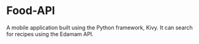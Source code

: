 # Food-API
A mobile application built using the Python framework, Kivy.
It can search for recipes using the Edamam API. 
